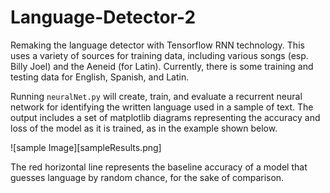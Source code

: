 # Language-Detector-2
 Remaking the language detector with Tensorflow RNN technology. This uses a variety of sources for training data, including various songs (esp. Billy Joel) and the Aeneid (for Latin). Currently, there is some training and testing data for English, Spanish, and Latin.

 Running `neuralNet.py` will create, train, and evaluate a recurrent neural network for identifying the written language used in a sample of text. The output includes a set of matplotlib diagrams representing the accuracy and loss of the model as it is trained, as in the example shown below.

 ![sample Image][sampleResults.png]

 The red horizontal line represents the baseline accuracy of a model that guesses language by random chance, for the sake of comparison.
